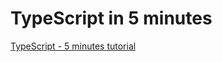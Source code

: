 # TypeScript in 5 minutes

[TypeScript - 5 minutes tutorial](https://www.typescriptlang.org/docs/handbook/typescript-in-5-minutes.html)